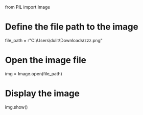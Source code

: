 from PIL import Image

# Define the file path to the image
file_path = r"C:\Users\dulit\Downloads\zzz.png"

# Open the image file
img = Image.open(file_path)

# Display the image
img.show()
